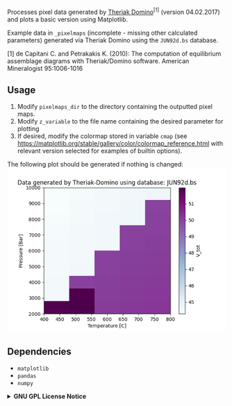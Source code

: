 Processes pixel data generated by <a href="https://github.com/Theriak-Domino/theriak-domino">Theriak Domino</a><sup>[1]</sup> (version 04.02.2017) and plots a basic version using Matplotlib.

Example data in `_pixelmaps` (incomplete - missing other calculated parameters) generated via Theriak Domino using the `JUN92d.bs` database.

[1] de Capitani C. and Petrakakis K. (2010): The computation of equilibrium assemblage diagrams with Theriak/Domino software. American Mineralogist 95:1006-1016

## Usage

1. Modify `pixelmaps_dir` to the directory containing the outputted pixel maps.
2. Modify `z_variable` to the file name containing the desired parameter for plotting
3. If desired, modify the colormap stored in variable `cmap` (see https://matplotlib.org/stable/gallery/color/colormap_reference.html with relevant version selected for examples of builtin options).

The following plot should be generated if nothing is changed:
<img src="_pixelmaps/example.png">

## Dependencies

- `matplotlib`
- `pandas`
- `numpy`

<details>
<summary><b>GNU GPL License Notice</b></summary>
Copyright (C) 2023  Yingbo Li

This program is free software: you can redistribute it and/or modify
it under the terms of the GNU General Public License as published by
the Free Software Foundation, either version 3 of the License, or
(at your option) any later version.

This program is distributed in the hope that it will be useful,
but WITHOUT ANY WARRANTY; without even the implied warranty of
MERCHANTABILITY or FITNESS FOR A PARTICULAR PURPOSE.  See the
GNU General Public License for more details.

You should have received a copy of the GNU General Public License
along with this program.  If not, see <https://www.gnu.org/licenses/>.
</details>
